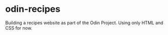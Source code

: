 # odin-recipes
Building a recipes website as part of the Odin Project. Using only HTML and CSS for now. 

